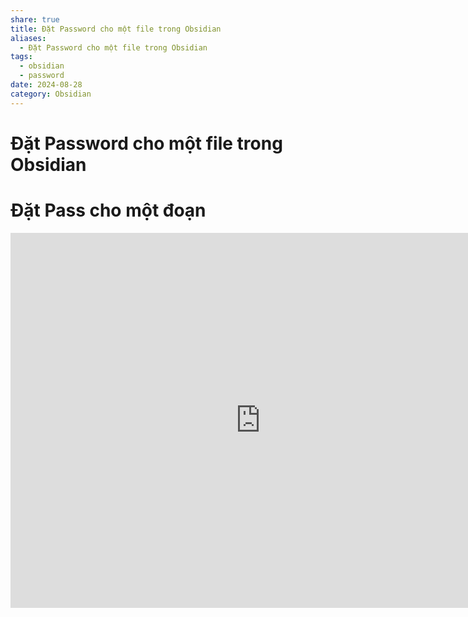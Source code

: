 ```yaml
---
share: true
title: Đặt Password cho một file trong Obsidian
aliases:
  - Đặt Password cho một file trong Obsidian
tags:
  - obsidian
  - password
date: 2024-08-28
category: Obsidian
---
```

# Đặt Password cho một file trong Obsidian
# Đặt Pass cho một đoạn
<iframe width="800" height="600" src="https://www.youtube.com/embed/EJLnf-PFR4c?si=1biiYBQYmnHfWUoO" title="YouTube video player" frameborder="0" allow="accelerometer; autoplay; clipboard-write; encrypted-media; gyroscope; picture-in-picture; web-share" referrerpolicy="strict-origin-when-cross-origin" allowfullscreen></iframe>